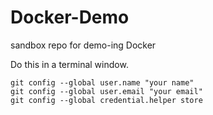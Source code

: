 # Docker-Demo
sandbox repo for demo-ing Docker

Do this in a terminal window.

```
git config --global user.name "your name"
git config --global user.email "your email"
git config --global credential.helper store
```

